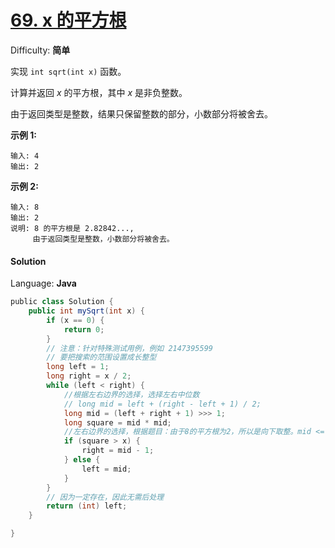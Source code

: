 # [69\. x 的平方根](https://leetcode-cn.com/problems/sqrtx/)

Difficulty: **简单**

实现 `int sqrt(int x)` 函数。

计算并返回 _x_ 的平方根，其中 _x_ 是非负整数。

由于返回类型是整数，结果只保留整数的部分，小数部分将被舍去。

**示例 1:**

```
输入: 4
输出: 2
```

**示例 2:**

```
输入: 8
输出: 2
说明: 8 的平方根是 2.82842..., 
     由于返回类型是整数，小数部分将被舍去。
```


#### Solution

Language: **Java**

```java
​public class Solution {
    public int mySqrt(int x) {
        if (x == 0) {
            return 0;
        }
        // 注意：针对特殊测试用例，例如 2147395599
        // 要把搜索的范围设置成长整型
        long left = 1;
        long right = x / 2;
        while (left < right) {
            //根据左右边界的选择，选择左右中位数
            // long mid = left + (right - left + 1) / 2;
            long mid = (left + right + 1) >>> 1;
            long square = mid * mid;
            //左右边界的选择，根据题目：由于8的平方根为2，所以是向下取整。mid <= 目标值 可以取到，所以定为左边界。
            if (square > x) {
                right = mid - 1;
            } else {
                left = mid;
            }
        }
        // 因为一定存在，因此无需后处理
        return (int) left;
    }

}
```
